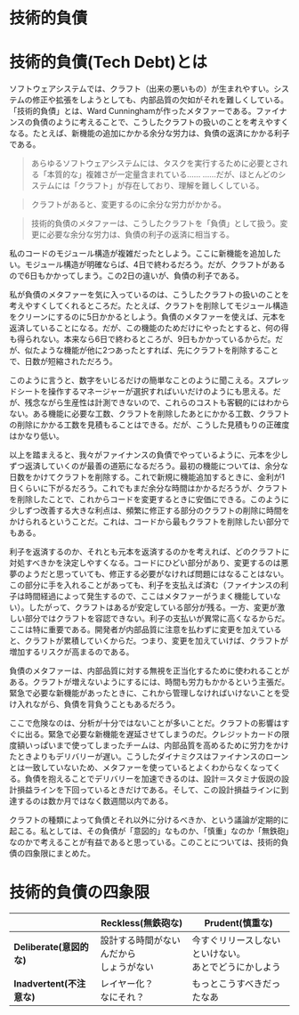 技術的負債
=====

# 技術的負債(Tech Debt)とは

ソフトウェアシステムでは、クラフト（出来の悪いもの）が生まれやすい。システムの修正や拡張をしようとしても、内部品質の欠如がそれを難しくしている。「技術的負債」とは、Ward
Cunninghamが作ったメタファーである。ファイナンスの負債のように考えることで、こうしたクラフトの扱いのことを考えやすくなる。たとえば、新機能の追加にかかる余分な労力は、負債の返済にかかる利子である。


> あらゆるソフトウェアシステムには、タスクを実行するために必要とされる「本質的な」複雑さが一定量含まれている……
> ……だが、ほとんどのシステムには「クラフト」が存在しており、理解を難しくしている。

> クラフトがあると、変更するのに余分な労力がかかる。

> 技術的負債のメタファーは、こうしたクラフトを「負債」として扱う。変更に必要な余分な労力は、負債の利子の返済に相当する。

私のコードのモジュール構造が複雑だったとしよう。ここに新機能を追加したい。モジュール構造が明確ならば、4日で終わるだろう。だが、クラフトがあるので6日もかかってしまう。この2日の違いが、負債の利子である。

私が負債のメタファーを気に入っているのは、こうしたクラフトの扱いのことを考えやすくしてくれるところだ。たとえば、クラフトを削除してモジュール構造をクリーンにするのに5日かかるとしよう。負債のメタファーを使えば、元本を返済していることになる。だが、この機能のためだけにやったとすると、何の得も得られない。本来なら6日で終わるところが、9日もかかっているからだ。だが、似たような機能が他に2つあったとすれば、先にクラフトを削除することで、日数が短縮されただろう。

このように言うと、数字をいじるだけの簡単なことのように聞こえる。スプレッドシートを操作するマネージャーが選択すればいいだけのようにも思える。だが、残念ながら生産性は計測できないので、これらのコストも客観的にはわからない。ある機能に必要な工数、クラフトを削除したあとにかかる工数、クラフトの削除にかかる工数を見積もることはできる。だが、こうした見積もりの正確度はかなり低い。

以上を踏まえると、我々がファイナンスの負債でやっているように、元本を少しずつ返済していくのが最善の道筋になるだろう。最初の機能については、余分な日数をかけてクラフトを削除する。これで新規に機能追加するときに、金利が1日くらいに下がるだろう。これでもまだ余分な時間はかかるだろうが、クラフトを削除したことで、これからコードを変更するときに安価にできる。このように少しずつ改善する大きな利点は、頻繁に修正する部分のクラフトの削除に時間をかけられるということだ。これは、コードから最もクラフトを削除したい部分でもある。

利子を返済するのか、それとも元本を返済するのかを考えれば、どのクラフトに対処すべきかを決定しやすくなる。コードにひどい部分があり、変更するのは悪夢のようだと思っていても、修正する必要がなければ問題にはなることはない。この部分に手を入れることがあっても、利子を支払えば済む（ファイナンスの利子は時間経過によって発生するので、ここはメタファーがうまく機能していない）。したがって、クラフトはあるが安定している部分が残る。一方、変更が激しい部分ではクラフトを容認できない。利子の支払いが異常に高くなるからだ。ここは特に重要である。開発者が内部品質に注意を払わずに変更を加えていると、クラフトが累積していくからだ。つまり、変更を加えていけば、クラフトが増加するリスクが高まるのである。

負債のメタファーは、内部品質に対する無視を正当化するために使われることがある。クラフトが増えないようにするには、時間も労力もかかるという主張だ。緊急で必要な新機能があったときに、これから管理しなければいけないことを受け入れながら、負債を背負うこともあるだろう。

ここで危険なのは、分析が十分ではないことが多いことだ。クラフトの影響はすぐに出る。緊急で必要な新機能を遅延させてしまうのだ。クレジットカードの限度額いっぱいまで使ってしまったチームは、内部品質を高めるために労力をかけたときよりもデリバリーが遅い。こうしたダイナミクスはファイナンスのローンとは一致していないため、メタファーを使っているとよくわからなくなってくる。負債を抱えることでデリバリーを加速できるのは、設計＝スタミナ仮説の設計損益ラインを下回っているときだけである。そして、この設計損益ラインに到達するのは数か月ではなく数週間以内である。

クラフトの種類によって負債とそれ以外に分けるべきか、という議論が定期的に起こる。私としては、その負債が「意図的」なものか、「慎重」なのか「無鉄砲」なのかで考えることが有益であると思っている。このことについては、技術的負債の四象限にまとめた。

# 技術的負債の四象限

|                       | Reckless(無鉄砲な)                          | Prudent(慎重な)                    |
|-----------------------| ------------------------------------------- |---------------------------------|
| **Deliberate(意図的な)**  | 設計する時間がないんだから<br/>しょうがない | 今すぐリリースしないといけない。<br/>あとでどうにかしよう |
| **Inadvertent(不注意な)** | レイヤー化？<br/>なにそれ？                 | もっとこうすべきだったなあ                   |